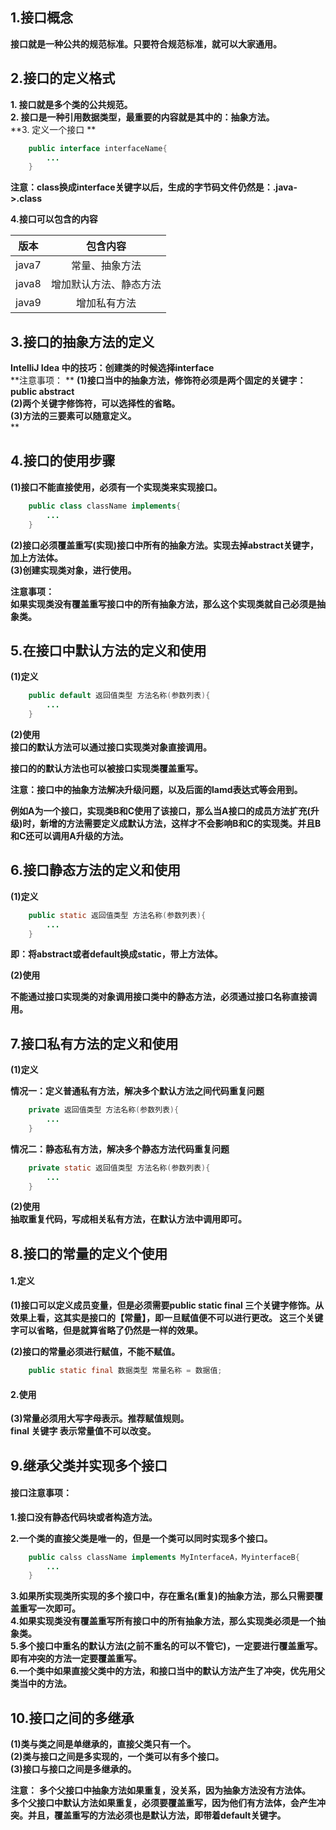 ## 1.接口概念

**接口就是一种公共的规范标准。只要符合规范标准，就可以大家通用。**  

## 2.接口的定义格式

**1. 接口就是多个类的公共规范。**  
**2. 接口是一种引用数据类型，最重要的内容就是其中的：抽象方法。**  
**3. 定义一个接口 **  

```java
	public interface interfaceName{
		...
	}
```
**注意：class换成interface关键字以后，生成的字节码文件仍然是：.java->.class**  

**4.接口可以包含的内容**  

版本|包含内容
------- |:------------:
java7   |常量、抽象方法
java8   |增加默认方法、静态方法
java9   |增加私有方法


## 3.接口的抽象方法的定义

**IntelliJ Idea 中的技巧：创建类的时候选择interface**  
**注意事项：  **
**(1)接口当中的抽象方法，修饰符必须是两个固定的关键字：public  abstract**  
**(2)两个关键字修饰符，可以选择性的省略。**  
**(3)方法的三要素可以随意定义。**  
**  
## 4.接口的使用步骤

**(1)接口不能直接使用，必须有一个实现类来实现接口。**  
```java
	public class className implements{
		...
	}
```
**(2)接口必须覆盖重写(实现)接口中所有的抽象方法。实现去掉abstract关键字，加上方法体。**    
**(3)创建实现类对象，进行使用。**  

**注意事项：**  
**如果实现类没有覆盖重写接口中的所有抽象方法，那么这个实现类就自己必须是抽象类。**   
## 5.在接口中默认方法的定义和使用

**(1)定义**  
```java
	public default 返回值类型 方法名称(参数列表){
		...
	}
```
**(2)使用**  
**接口的默认方法可以通过接口实现类对象直接调用。**  

**接口的的默认方法也可以被接口实现类覆盖重写。**  

**注意：接口中的抽象方法解决升级问题，以及后面的lamd表达式等会用到。**  

**例如A为一个接口，实现类B和C使用了该接口，那么当A接口的成员方法扩充(升级)时，新增的方法需要定义成默认方法，这样才不会影响B和C的实现类。并且B和C还可以调用A升级的方法。**  

## 6.接口静态方法的定义和使用
**(1)定义**  
```java	
	public static 返回值类型 方法名称(参数列表){
		...
	}
```
**即：将abstract或者default换成static，带上方法体。**  

**(2)使用**  

**不能通过接口实现类的对象调用接口类中的静态方法，必须通过接口名称直接调用。**  

## 7.接口私有方法的定义和使用  

**(1)定义**  

**情况一：定义普通私有方法，解决多个默认方法之间代码重复问题**  
```java
	private 返回值类型 方法名称(参数列表){
		...
	}
```
**情况二：静态私有方法，解决多个静态方法代码重复问题**   
```java
	private static 返回值类型 方法名称(参数列表){
		...
	}
```
**(2)使用**  
**抽取重复代码，写成相关私有方法，在默认方法中调用即可。**  
## 8.接口的常量的定义个使用

#### 1.定义  

**(1)接口可以定义成员变量，但是必须需要public static final 三个关键字修饰。从效果上看，这其实是接口的【常量】，即一旦赋值便不可以进行更改。 这三个关键字可以省略，但是就算省略了仍然是一样的效果。**  

**(2)接口的常量必须进行赋值，不能不赋值。**  
```java
	public static final 数据类型 常量名称 = 数据值;
```

#### 2.使用


**(3)常量必须用大写字母表示。推荐赋值规则。**  
**final 关键字 表示常量值不可以改变。**  
## 9.继承父类并实现多个接口
#### 接口注意事项：
**1.接口没有静态代码块或者构造方法。**  

**2.一个类的直接父类是唯一的，但是一个类可以同时实现多个接口。**  
```java
	public calss className implements MyInterfaceA，MyinterfaceB{
		...
	}
```
**3.如果所实现类所实现的多个接口中，存在重名(重复)的抽象方法，那么只需要覆盖重写一次即可。**  
**4.如果实现类没有覆盖重写所有接口中的所有抽象方法，那么实现类必须是一个抽象类。**  
**5.多个接口中重名的默认方法(之前不重名的可以不管它)，一定要进行覆盖重写。即有冲突的方法一定要覆盖重写。**  
**6.一个类中如果直接父类中的方法，和接口当中的默认方法产生了冲突，优先用父类当中的方法。**  

## 10.接口之间的多继承

**(1)类与类之间是单继承的，直接父类只有一个。**  
**(2)类与接口之间是多实现的，一个类可以有多个接口。**  
**(3)接口与接口之间是多继承的。**  

**注意：**
**多个父接口中抽象方法如果重复，没关系，因为抽象方法没有方法体。**  
**多个父接口中默认方法如果重复，必须要覆盖重写，因为他们有方法体，会产生冲突。并且，覆盖重写的方法必须也是默认方法，即带着default关键字。**   
